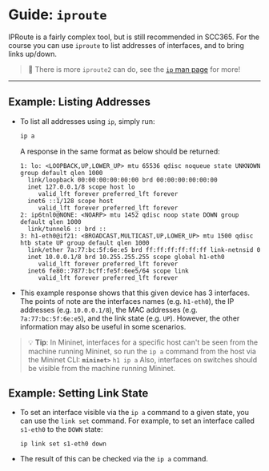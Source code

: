# Guide: `iproute`

IPRoute is a fairly complex tool, but is still recommended in SCC365. For the course you can use `iproute` to list addresses of interfaces, and to bring links up/down.

> 📖 There is more `iproute2` can do, see the [`ip` man page](https://manpages.ubuntu.com/manpages/focal/en/man8/ip.8.html) for more!

---

## Example: Listing Addresses

- To list all addresses using `ip`, simply run:
  ```bash
  ip a
  ```
  A response in the same format as below should be returned:
  ```
  1: lo: <LOOPBACK,UP,LOWER_UP> mtu 65536 qdisc noqueue state UNKNOWN group default qlen 1000
    link/loopback 00:00:00:00:00:00 brd 00:00:00:00:00:00
    inet 127.0.0.1/8 scope host lo
       valid_lft forever preferred_lft forever
    inet6 ::1/128 scope host 
       valid_lft forever preferred_lft forever
  2: ip6tnl0@NONE: <NOARP> mtu 1452 qdisc noop state DOWN group default qlen 1000
    link/tunnel6 :: brd ::
  3: h1-eth0@if21: <BROADCAST,MULTICAST,UP,LOWER_UP> mtu 1500 qdisc htb state UP group default qlen 1000
    link/ether 7a:77:bc:5f:6e:e5 brd ff:ff:ff:ff:ff:ff link-netnsid 0
    inet 10.0.0.1/8 brd 10.255.255.255 scope global h1-eth0
       valid_lft forever preferred_lft forever
    inet6 fe80::7877:bcff:fe5f:6ee5/64 scope link 
       valid_lft forever preferred_lft forever
  ```
- This example response shows that this given device has 3 interfaces. The points of note are the interfaces names (e.g. `h1-eth0`), the IP addresses (e.g. `10.0.0.1/8`), the MAC addresses (e.g. `7a:77:bc:5f:6e:e5`), and the link state (e.g. `UP`). However, the other information may also be useful in some scenarios.


> 💡 **Tip**: 
> In Mininet, interfaces for a specific host can't be seen from the machine running Mininet, so run the `ip a` command from the host via the Mininet CLI:
> **`mininet>`** `h1 ip a`
> Also, interfaces on switches should be visible from the machine running Mininet. 


## Example: Setting Link State

- To set an interface visible via the `ip a` command to a given state, you can use the `link set` command. For example, to set an interface called `s1-eth0` to the `DOWN` state:
  ```
  ip link set s1-eth0 down
  ```
- The result of this can be checked via the `ip a` command.
